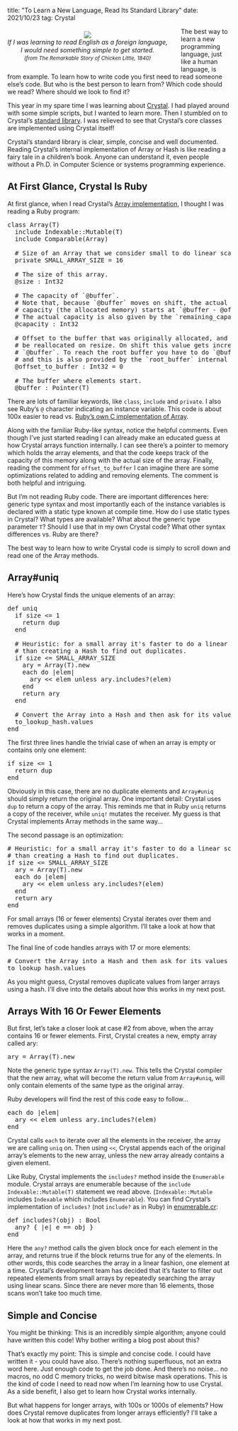 title: "To Learn a New Language, Read Its Standard Library"
date: 2021/10/23
tag: Crystal

<div style="float: left; padding: 8px 30px 20px 0px; text-align: center; line-height:18px">
  <img src="http://patshaughnessy.net/assets/2021/10/23/chicken-little.png"><br/>
  <i>If I was learning to read English as a foreign language,<br/> I would need something simple to get started.<br/>
  <small>(from The Remarkable Story of Chicken Little, 1840)</small></i> 
</div>

The best way to learn a new programming language, just like a human language,
is from example. To learn how to write code you first need to read someone
else’s code. But who is the best person to learn from? Which code should we
read? Where should we look to find it?

This year in my spare time I was learning about
[Crystal](https://crystal-lang.org). I had played around with some simple
scripts, but I wanted to learn more. Then I stumbled on to Crystal’s [standard
library](https://github.com/crystal-lang/crystal/tree/master/src). I was
relieved to see that Crystal’s core classes are implemented using Crystal
itself!

Crystal’s standard library is clear, simple, concise and well documented.
Reading Crystal’s internal implementation of Array or Hash is like reading
a fairy tale in a children’s book. Anyone can understand it, even people
without a Ph.D. in Computer Science or systems programming experience.

## At First Glance, Crystal Is Ruby

At first glance, when I read Crystal’s [Array
implementation](https://github.com/crystal-lang/crystal/blob/master/src/array.cr),
I thought I was reading a Ruby program:

<pre type="ruby">
class Array(T)
  include Indexable::Mutable(T)
  include Comparable(Array)

  # Size of an Array that we consider small to do linear scans or other optimizations.
  private SMALL_ARRAY_SIZE = 16

  # The size of this array.
  @size : Int32

  # The capacity of `@buffer`.
  # Note that, because `@buffer` moves on shift, the actual
  # capacity (the allocated memory) starts at `@buffer - @offset_to_buffer`.
  # The actual capacity is also given by the `remaining_capacity` internal method.
  @capacity : Int32

  # Offset to the buffer that was originally allocated, and which needs to
  # be reallocated on resize. On shift this value gets increased, together with
  # `@buffer`. To reach the root buffer you have to do `@buffer - @offset_to_buffer`,
  # and this is also provided by the `root_buffer` internal method.
  @offset_to_buffer : Int32 = 0

  # The buffer where elements start.
  @buffer : Pointer(T)
</pre>

There are lots of familiar keywords, like `class`, `include` and `private`. I also
see Ruby’s `@` character indicating an instance variable. This code is about 100x
easier to read vs. [Ruby’s own C implementation of
Array](https://github.com/ruby/ruby/blob/master/array.c).

Along with the familiar Ruby-like syntax, notice the helpful comments. Even
though I’ve just started reading I can already make an educated guess at how
Crystal arrays function internally. I can see there’s a pointer to memory which
holds the array elements, and that the code keeps track of the capacity of this
memory along with the actual size of the array. Finally, reading the comment for
`offset_to_buffer` I can imagine there are some optimizations related to adding
and removing elements. The comment is both helpful and intriguing.

But I’m not reading Ruby code. There are important differences here: generic
type syntax and most importantly each of the instance variables is declared
with a static type known at compile time. How do I use static types in Crystal?
What types are available? What about the generic type parameter `T`? Should I
use that in my own Crystal code? What other syntax differences vs. Ruby are
there?

The best way to learn how to write Crystal code is simply to scroll down and
read one of the Array methods.

## Array#uniq

Here’s how Crystal finds the unique elements of an array:

<pre type="ruby">
def uniq
  if size <= 1
    return dup
  end

  # Heuristic: for a small array it's faster to do a linear scan
  # than creating a Hash to find out duplicates.
  if size <= SMALL_ARRAY_SIZE
    ary = Array(T).new
    each do |elem|
      ary << elem unless ary.includes?(elem)
    end
    return ary
  end

  # Convert the Array into a Hash and then ask for its values
  to_lookup_hash.values
end
</pre>

The first three lines handle the trivial case of when an array is empty or
contains only one element:
<pre type="ruby">
if size <= 1
  return dup
end
</pre>

Obviously in this case, there are no duplicate elements and `Array#uniq` should
simply return the original array. One important detail: Crystal uses `dup` to
return a copy of the array. This reminds me that in Ruby `uniq` returns a copy
of the receiver, while `uniq!` mutates the receiver. My guess is that Crystal
implements Array methods in the same way…

The second passage is an optimization:

<pre type="ruby">
# Heuristic: for a small array it's faster to do a linear scan
# than creating a Hash to find out duplicates.
if size <= SMALL_ARRAY_SIZE
  ary = Array(T).new
  each do |elem|
    ary << elem unless ary.includes?(elem)
  end
  return ary
end
</pre>

For small arrays (16 or fewer elements) Crystal iterates over them and removes
duplicates using a simple algorithm. I’ll take a look at how that works in a
moment.

The final line of code handles arrays with 17 or more elements:

<pre type="ruby">
# Convert the Array into a Hash and then ask for its values
to_lookup_hash.values
</pre>

As you might guess, Crystal removes duplicate values from larger arrays using a
hash. I'll dive into the details about how this works in my next post.

## Arrays With 16 Or Fewer Elements

But first, let’s take a closer look at case #2 from above, when the array
contains 16 or fewer elements. First, Crystal creates a new, empty array called
ary:

<pre type="ruby">
ary = Array(T).new
</pre>

Note the generic type syntax `Array(T).new`. This tells the Crystal compiler
that the new array, what will become the return value from `Array#uniq`, will
only contain elements of the same type as the original array.

Ruby developers will find the rest of this code easy to follow…

<pre type="ruby">
each do |elem|
  ary << elem unless ary.includes?(elem)
end
</pre>

Crystal calls `each` to iterate over all the elements in the receiver, the
array we are calling `uniq` on. Then using `<<`, Crystal appends each of the
original array’s elements to the new array, unless the new array already
contains a given element.

Like Ruby, Crystal implements the `includes?` method inside the `Enumerable`
module. Crystal arrays are enumerable because of the `include
Indexable::Mutable(T)` statement we read above. (`Indexable::Mutable` includes
`Indexable` which includes `Enumerable`). You can find Crystal’s implementation
of `includes?` (not `include?` as in Ruby) in
[enumerable.cr](https://github.com/crystal-lang/crystal/blob/master/src/enumerable.cr):

<pre type="ruby">
def includes?(obj) : Bool
  any? { |e| e == obj }
end
</pre>

Here the `any?` method calls the given block once for each element in the
array, and returns true if the block returns true for any of the elements. In
other words, this code searches the array in a linear fashion, one element at a
time. Crystal’s development team has decided that it’s faster to filter out
repeated elements from small arrays by repeatedly searching the array using
linear scans. Since there are never more than 16 elements, those scans won’t
take too much time.

## Simple and Concise

You might be thinking: This is an incredibly simple algorithm; anyone could have
written this code! Why bother writing a blog post about this?

That’s exactly my point: This is simple and concise code. I could have written
it - you could have also. There’s nothing superfluous, not an extra word here.
Just enough code to get the job done. And there’s no noise… no macros, no odd C
memory tricks, no weird bitwise mask operations. This is the kind of code I
need to read now when I’m learning how to use Crystal. As a side benefit, I
also get to learn how Crystal works internally.

But what happens for longer arrays, with 100s or 1000s of elements? How does
Crystal remove duplicates from longer arrays efficiently? I'll take a look at
how that works in my next post.
